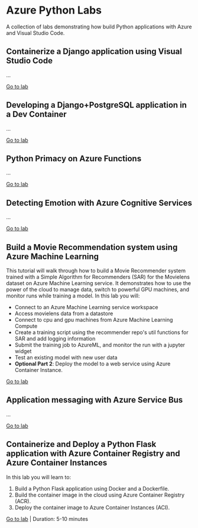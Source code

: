 # Azure Python Labs

A collection of labs demonstrating how build Python applications with Azure and Visual Studio Code.

## Containerize a Django application using Visual Studio Code

...

[Go to lab](1-vscode-django-docker/README.md)

## Developing a Django+PostgreSQL application in a Dev Container

...

[Go to lab](2-vscode-django-postgres-dev-container/README.md)

## Python Primacy on Azure Functions

...

[Go to lab](4-azure-functions-python/README.md)

## Detecting Emotion with Azure Cognitive Services

...

[Go to lab](5-jupyter-azure-cognitive-services-face/README.md)

## Build a Movie Recommendation system using Azure Machine Learning

This tutorial will walk through how to build a Movie Recommender system trained with a Simple Algorithm for Recommenders (SAR) for the Movielens dataset on Azure Machine Learning service. It demonstrates how to use the power of the cloud to manage data, switch to powerful GPU machines, and monitor runs while training a model. In this lab you will:

- Connect to an Azure Machine Learning service workspace
- Access movielens data from a datastore
- Connect to cpu and gpu machines from Azure Machine Learning Compute
- Create a training script using the recommender repo's util functions for SAR and add logging information
- Submit the training job to AzureML, and monitor the run with a jupyter widget
- Test an existing model with new user data
- **Optional Part 2**: Deploy the model to a web service using Azure Container Instance.

[Go to lab](6-azureml-movie-recommendation/README.md)

## Application messaging with Azure Service Bus

...

[Go to lab](8-azure-service-bus-messaging/README.md)

## Containerize and Deploy a Python Flask application with Azure Container Registry and Azure Container Instances

In this lab you will learn to:
1. Build a Python Flask application using Docker and a Dockerfile.
2. Build the container image in the cloud using Azure Container Registry (ACR).
3. Deploy the container image to Azure Container Instances (ACI).

[Go to lab](3-azure-cli-flask-registry-container-instances/README.md) | Duration: 5-10 minutes
